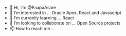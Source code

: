 - 👋 Hi, I’m @PaapaAsare
- 👀 I’m interested in ... Oracle Apex, React and Javascript
- 🌱 I’m currently learning ... React
- 💞️ I’m looking to collaborate on ... Open Source projects
- 📫 How to reach me ...

<!---
PaapaAsare/PaapaAsare is a ✨ special ✨ repository because its `README.md` (this file) appears on your GitHub profile.
You can click the Preview link to take a look at your changes.
--->
